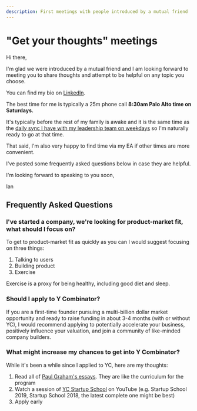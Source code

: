 ```yaml
---
description: First meetings with people introduced by a mutual friend
---
```


# "Get your thoughts" meetings

Hi there,   
  
I'm glad we were introduced by a mutual friend and I am looking forward to meeting you to share thoughts and attempt to be helpful on any topic you choose.   
  
You can find my bio on [LinkedIn](https://www.linkedin.com/in/iantien/). 

The best time for me is typically a 25m phone call **8:30am Palo Alto time on Saturdays.** 

It's typically before the rest of my family is awake and it is the same time as the [daily sync I have with my leadership team on weekdays](https://mattermost.gitbook.io/handbook/operations/operations-30/mlt-cadence-80#mlt-sync) so I'm naturally ready to go at that time.

That said, I'm also very happy to find time via my EA if other times are more convenient.   
  
I've posted some frequently asked questions below in case they are helpful.   
  
I'm looking forward to speaking to you soon,   
  
Ian 

## Frequently Asked Questions

### I've started a company, we're looking for product-market fit, what should I focus on? 

To get to product-market fit as quickly as you can I would suggest focusing on three things:  

1. Talking to users
2. Building product
3. Exercise

Exercise is a proxy for being healthy, including good diet and sleep. 

### Should I apply to Y Combinator? 

If you are a first-time founder pursuing a multi-billion dollar market opportunity and ready to raise funding in about 3-4 months \(with or without YC\), I would recommend applying to potentially accelerate your business, positively influence your valuation, and join a community of like-minded company builders. 

### What might increase my chances to get into Y Combinator? 

While it's been a while since I applied to YC, here are my thoughts: 

1. Read all of [Paul Graham's essays](http://www.paulgraham.com/articles.html). They are like the curriculum for the program
2. Watch a session of [YC Startup School](https://www.youtube.com/channel/UCcefcZRL2oaA_uBNeo5UOWg) on YouTube \(e.g. Startup School 2019, Startup School 2018, the latest complete one might be best\) 
3. Apply early 









